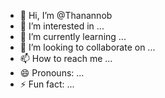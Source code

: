 - 👋 Hi, I’m @Thanannob
- 👀 I’m interested in ...
- 🌱 I’m currently learning ...
- 💞️ I’m looking to collaborate on ...
- 📫 How to reach me ...
- 😄 Pronouns: ...
- ⚡ Fun fact: ...

<!---
Thanannob/Thanannob is a ✨ special ✨ repository because its `README.md` (this file) appears on your GitHub profile.
You can click the Preview link to take a look at your changes.
--->
